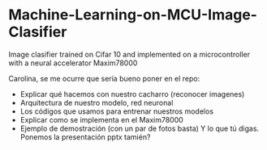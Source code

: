 # Machine-Learning-on-MCU-Image-Clasifier
Image clasifier trained on Cifar 10 and implemented on a microcontroller with a neural accelerator Maxim78000



Carolina, se me ocurre que sería bueno poner en el repo:
  - Explicar qué hacemos con nuestro cacharro (reconocer imagenes)
  - Arquitectura de nuestro modelo, red neuronal
  - Los códigos que usamos para entrenar nuestros modelos
  - Explicar como se implementa en el Maxim78000
  - Ejemplo de demostración (con un par de fotos basta)
Y lo que tú digas. Ponemos la presentación pptx tamién?
  
